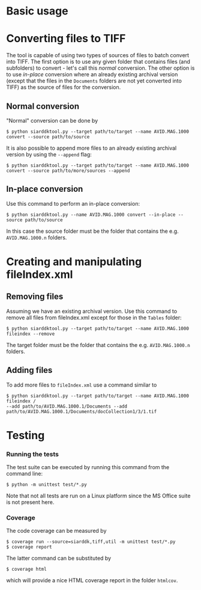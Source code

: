 Basic usage
===========
# Converting files to TIFF
The tool is capable of using two types of sources of files to batch convert 
into TIFF. The first option is to use any given folder that contains files 
(and subfolders) to convert - let's call this *normal* conversion. 
The other option is to use *in-place* conversion 
where an already existing archival version (except that the files in the 
`Documents` folders are not yet converted into TIFF) as the source of files 
for the conversion.

## Normal conversion
"Normal" conversion can be done by
````
$ python siarddktool.py --target path/to/target --name AVID.MAG.1000 convert --source path/to/source 
````
It is also possible to append more files to an already existing archival version 
by using the `--append` flag:
```
$ python siarddktool.py --target path/to/target --name AVID.MAG.1000 convert --source path/to/more/sources --append
```

## In-place conversion
Use this command to perform an in-place conversion:
````
$ python siarddktool.py --name AVID.MAG.1000 convert --in-place --source path/to/source
````
In this case the source folder must be the folder that contains the e.g. 
`AVID.MAG.1000.n` folders. 

# Creating and manipulating fileIndex.xml
## Removing files
Assuming we have an existing archival version. Use this command to remove all 
files from fileIndex.xml except for those in the `Tables` folder:
```
$ python siarddktool.py --target path/to/target --name AVID.MAG.1000 fileindex --remove
```
The target folder must be the folder that contains the e.g. 
`AVID.MAG.1000.n` folders.

## Adding files
To add more files to `fileIndex.xml` use a command similar to
```
$ python siarddktool.py --target path/to/target --name AVID.MAG.1000 fileindex /
--add path/to/AVID.MAG.1000.1/Documents --add path/to/AVID.MAG.1000.1/Documents/docCollection1/3/1.tif
``` 

Testing
=======
### Running the tests
The test suite can be executed by running this command from the
command line:
```
$ python -m unittest test/*.py
```
Note that not all tests are run on a Linux platform since the
MS Office suite is not present here.

### Coverage

The code coverage can be measured by
```
$ coverage run --source=siarddk,tiff,util -m unittest test/*.py
$ coverage report
```
The latter command can be substituted by
```
$ coverage html
```
which will provide a nice HTML coverage report in the folder `htmlcov`.